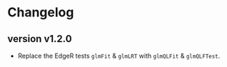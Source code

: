 Changelog
==========

<!--
Newest changes should be on top.

This document is user facing. Please word the changes in such a way
that users understand how the changes affect the new version.
-->

version v1.2.0
---------------------------
+ Replace the EdgeR tests `glmFit` & `glmLRT` with `glmQLFit` & `glmQLFTest`.
